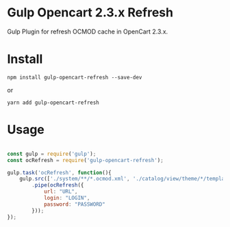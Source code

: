 # Gulp Opencart 2.3.x Refresh

 Gulp Plugin for refresh OCMOD cache in OpenCart 2.3.x.


# Install

```
npm install gulp-opencart-refresh --save-dev
```
or

```
yarn add gulp-opencart-refresh
```
# Usage

```javascript

const gulp = require('gulp');
const ocRefresh = require('gulp-opencart-refresh');

gulp.task('ocRefresh', function(){
	gulp.src(['./system/**/*.ocmod.xml', './catalog/view/theme/*/template/**/*.tpl'])
		.pipe(ocRefresh({
			url: "URL",
			login: "LOGIN",
			password: "PASSWORD"
		}));
});
